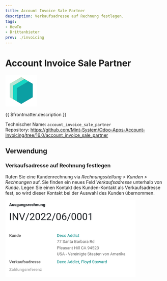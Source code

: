 ```yaml
---
title: Account Invoice Sale Partner
description: Verkaufsadresse auf Rechnung festlegen.
tags:
- HowTo
- Drittanbieter
prev: ./invoicing
---
```

# Account Invoice Sale Partner

![icon_oms_box](attachments/icons_odoo_mint_system.png)

{{ $frontmatter.description }}

Technischer Name: `account_invoice_sale_partner`\
Repository: <https://github.com/Mint-System/Odoo-Apps-Account-Invoicing/tree/16.0/account_invoice_sale_partner>

## Verwendung

### Verkaufsadresse auf Rechnung festlegen

Rufen Sie eine Kundenrechnung via *Rechnungsstellung > Kunden > Rechnungen* auf. Sie finden ein neues Feld *Verkaufsadresse* unterhalb von *Kunde*. Legen Sie einen Kontakt des Kunden-Kontakt als  Verkaufsadresse fest, so wird dieser Kontakt bei der Auswahl des Kunden übernommen. 

![](attachments/Account%20Invoice%20Sale%20Partner.png)